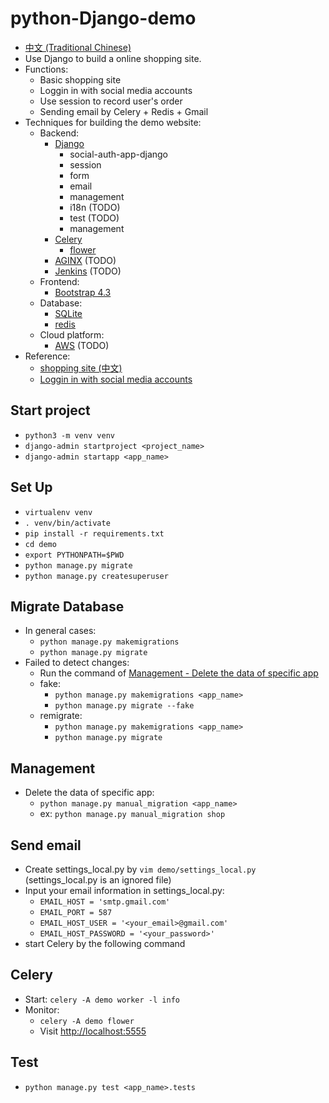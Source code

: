 # python-Django-demo
- [中文 (Traditional Chinese)](https://github.com/ZoeLiao/python-Django-demo/blob/master/README.zh-TW.md)
- Use Django to build a online shopping site.
- Functions:
    - Basic shopping site
    - Loggin in with social media accounts
    - Use session to record user's order
    - Sending email by Celery + Redis + Gmail
- Techniques for building the demo website:
    - Backend:
        - [Django](https://www.djangoproject.com/)
            - social-auth-app-django 
            - session
            - form
            - email
            - management
            - i18n (TODO)
            - test (TODO)
            - management
        - [Celery](http://www.celeryproject.org/)
            - [flower](https://flower.readthedocs.io/en/latest/)
        - [AGINX](https://nginx.org/en/) (TODO)
        - [Jenkins](https://jenkins.io/zh/) (TODO)
    - Frontend:
        - [Bootstrap 4.3](https://getbootstrap.com/)
    - Database:
        - [SQLite](https://www.sqlite.org/index.html)
        - [redis](https://redis.io/)
    - Cloud platform:
        - [AWS](https://aws.amazon.com/tw/) (TODO)
- Reference:
    - [shopping site (中文)](https://kknews.cc/zh-tw/code/pe9o3x8.html)
    - [Loggin in with social media accounts](https://scotch.io/tutorials/django-authentication-with-facebook-instagram-and-linkedin)

## Start project
- `python3 -m venv venv`
- `django-admin startproject <project_name>`
- `django-admin startapp <app_name>`

## Set Up
- `virtualenv venv`
- `. venv/bin/activate`
- `pip install -r requirements.txt`
- `cd demo`
- `export PYTHONPATH=$PWD`
- `python manage.py migrate`
- `python manage.py createsuperuser`

## Migrate Database
- In general cases:
    - `python manage.py makemigrations`
    - `python manage.py migrate`
- Failed to detect changes:
    - Run the command of [Management - Delete the data of specific app](https://github.com/ZoeLiao/python-Django-demo#management)
    - fake:
        - `python manage.py makemigrations <app_name>`
        - `python manage.py migrate --fake`
    - remigrate:
        - `python manage.py makemigrations <app_name>`
        - `python manage.py migrate`

## Management
- Delete the data of specific app:
    - `python manage.py manual_migration <app_name>`
    - ex: `python manage.py manual_migration shop`

## Send email
- Create settings_local.py by `vim demo/settings_local.py` (settings_local.py is an ignored file)
- Input your email information in settings_local.py:
    - `EMAIL_HOST = 'smtp.gmail.com'`
    - `EMAIL_PORT = 587`
    - `EMAIL_HOST_USER = '<your_email>@gmail.com'`
    - `EMAIL_HOST_PASSWORD = '<your_password>'`
- start Celery by the following command

## Celery
- Start: `celery -A demo worker -l info`
- Monitor:
    - `celery -A demo flower`
    - Visit [http://localhost:5555](http://localhost:5555)

## Test
- `python manage.py test <app_name>.tests`
